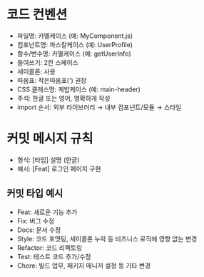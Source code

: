 # 코드 컨벤션

- 파일명: 카멜케이스 (예: MyComponent.js)
- 컴포넌트명: 파스칼케이스 (예: UserProfile)
- 함수/변수명: 카멜케이스 (예: getUserInfo)
- 들여쓰기: 2칸 스페이스
- 세미콜론: 사용
- 따옴표: 작은따옴표(') 권장
- CSS 클래스명: 케밥케이스 (예: main-header)
- 주석: 한글 또는 영어, 명확하게 작성
- import 순서: 외부 라이브러리 → 내부 컴포넌트/모듈 → 스타일

# 커밋 메시지 규칙

- 형식: [타입] 설명 (한글)
- 예시: [Feat] 로그인 페이지 구현

## 커밋 타입 예시

- Feat: 새로운 기능 추가
- Fix: 버그 수정
- Docs: 문서 수정
- Style: 코드 포맷팅, 세미콜론 누락 등 비즈니스 로직에 영향 없는 변경
- Refactor: 코드 리팩토링
- Test: 테스트 코드 추가/수정
- Chore: 빌드 업무, 패키지 매니저 설정 등 기타 변경
